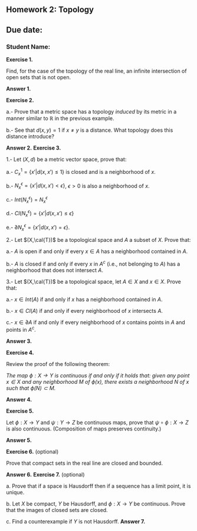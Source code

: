 ## Homework 2: Topology


## Due date: 
### Student Name:


**Exercise 1.**

Find, for the case of the topology of the real line, an infinite intersection of open sets that is not open.

**Answer 1.** 

**Exercise 2.**

a.- Prove that a metric space has a topology *induced* by its metric in a manner similar to $\mathbb{R}$ in the previous example.

b.- See that $d(x,y)=1$ if $x \neq y$ is a distance. What topology does this distance introduce?

**Answer 2.** 
**Exercise 3.**

1.- Let $(X,d)$ be a metric vector space, prove that:

a.- $C^1_x = \{x'| d(x,x') \leq 1 \}$ is closed and is a neighborhood of $x$.

b.- $N^{ϵ}_x =\{x' | d(x,x') < ϵ \}$, $ϵ >0$ is also a neighborhood of $x$.

c.- $Int(N^{ϵ}_x) = N^{ϵ}_x$

d.- $Cl(N^{ϵ}_x) = \{x' | d(x,x') \leq ϵ \}$

e.- $\partial N^{ϵ}_x = \{x' | d(x,x') = ϵ \}$.

2.- Let $(X,\cal{T})$ be a topological space and $A$ a subset of $X$. Prove that:

a.- $A$ is open if and only if every $x \in A$ has a neighborhood contained in $A$.

b.- $A$ is closed if and only if every $x$ in $A^c$ (i.e., not belonging to $A$) has a neighborhood that does not intersect $A$.

3.- Let $(X,\cal{T})$ be a topological space, let $A \in X$ and $x \in X$. Prove that:

a.- $x \in Int(A)$ if and only if $x$ has a neighborhood contained in $A$.

b.- $x \in Cl(A)$ if and only if every neighborhood of $x$ intersects $A$.

c.- $x \in \partial A$ if and only if every neighborhood of $x$ contains points in $A$ and points in $A^c$.

    

**Answer 3.** 

**Exercise 4.**

Review the proof of the following theorem:

*The map $ϕ:X → Y$ is continuous if and only if it holds that: given any point $x ∈ X$ and any neighborhood $M$ of $ϕ(x)$, there exists a neighborhood $N$ of $x$ such that $ϕ(N) ⊂ M$.*


**Answer 4.** 

**Exercise 5.**

Let $ϕ : X → Y$ and $ψ : Y → Z$ be continuous maps, prove that $ψ ∘ ϕ : X → Z$ is also continuous. (Composition of maps preserves continuity.)


**Answer 5.** 

**Exercise 6.** (optional)

Prove that compact sets in the real line are closed and bounded.

**Answer 6.** 
**Exercise 7.** (optional)

a. Prove that if a space is Hausdorff then if a sequence has a limit point, it is unique.

b. Let $X$ be compact, $Y$ be Hausdorff, and $ϕ: X → Y$ be continuous. Prove that the images of closed sets are closed.

c. Find a counterexample if $Y$ is not Hausdorff.
**Answer 7.** 
